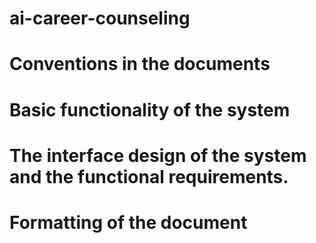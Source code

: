 # ai-career-counseling
# Conventions in the documents
# Basic functionality of the system
# The interface design of the system and the functional requirements.
# Formatting of the document